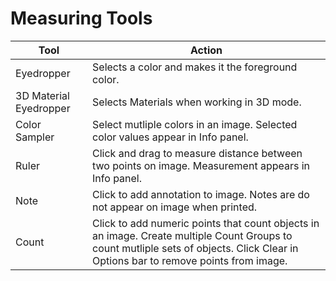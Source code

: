 # Measuring Tools

| Tool | Action |
| --- | --- |
| Eyedropper | Selects a color and makes it the foreground color. |
| 3D Material Eyedropper | Selects Materials when working in 3D mode. |
| Color Sampler | Select mutliple colors in an image. Selected color values appear in Info panel. |
| Ruler | Click and drag to measure distance between two points on image. Measurement appears in Info panel. |
| Note | Click to add annotation to image. Notes are do not appear on image when printed.  |
| Count | Click to add numeric points that count objects in an image. Create multiple Count Groups to count mutliple sets of objects. Click Clear in Options bar to remove points from image. |




